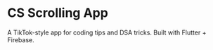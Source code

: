 # CS Scrolling App
A TikTok-style app for coding tips and DSA tricks.
Built with Flutter + Firebase.
